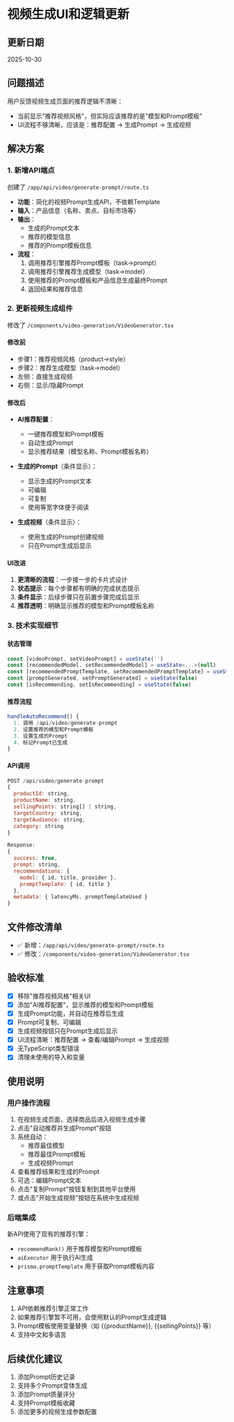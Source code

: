 # 视频生成UI和逻辑更新

## 更新日期
2025-10-30

## 问题描述
用户反馈视频生成页面的推荐逻辑不清晰：
- 当前显示"推荐视频风格"，但实际应该推荐的是"模型和Prompt模板"
- UI流程不够清晰，应该是：推荐配置 -> 生成Prompt -> 生成视频

## 解决方案

### 1. 新增API端点
创建了 `/app/api/video/generate-prompt/route.ts`
- **功能**：简化的视频Prompt生成API，不依赖Template
- **输入**：产品信息（名称、卖点、目标市场等）
- **输出**：
  - 生成的Prompt文本
  - 推荐的模型信息
  - 推荐的Prompt模板信息
- **流程**：
  1. 调用推荐引擎推荐Prompt模板（task->prompt）
  2. 调用推荐引擎推荐生成模型（task->model）
  3. 使用推荐的Prompt模板和产品信息生成最终Prompt
  4. 返回结果和推荐信息

### 2. 更新视频生成组件
修改了 `/components/video-generation/VideoGenerator.tsx`

#### 修改前
- 步骤1：推荐视频风格（product->style）
- 步骤2：推荐生成模型（task->model）
- 左侧：直接生成视频
- 右侧：显示/隐藏Prompt

#### 修改后
- **AI推荐配置**：
  - 一键推荐模型和Prompt模板
  - 自动生成Prompt
  - 显示推荐结果（模型名称、Prompt模板名称）
  
- **生成的Prompt**（条件显示）：
  - 显示生成的Prompt文本
  - 可编辑
  - 可复制
  - 使用等宽字体便于阅读
  
- **生成视频**（条件显示）：
  - 使用生成的Prompt创建视频
  - 只在Prompt生成后显示

#### UI改进
1. **更清晰的流程**：一步接一步的卡片式设计
2. **状态提示**：每个步骤都有明确的完成状态提示
3. **条件显示**：后续步骤只在前置步骤完成后显示
4. **推荐透明**：明确显示推荐的模型和Prompt模板名称

### 3. 技术实现细节

#### 状态管理
```typescript
const [videoPrompt, setVideoPrompt] = useState('')
const [recommendedModel, setRecommendedModel] = useState<...>(null)
const [recommendedPromptTemplate, setRecommendedPromptTemplate] = useState<...>(null)
const [promptGenerated, setPromptGenerated] = useState(false)
const [isRecommending, setIsRecommending] = useState(false)
```

#### 推荐流程
```typescript
handleAutoRecommend() {
  1. 调用 /api/video/generate-prompt
  2. 设置推荐的模型和Prompt模板
  3. 设置生成的Prompt
  4. 标记Prompt已生成
}
```

#### API调用
```javascript
POST /api/video/generate-prompt
{
  productId: string,
  productName: string,
  sellingPoints: string[] | string,
  targetCountry: string,
  targetAudience: string,
  category: string
}

Response:
{
  success: true,
  prompt: string,
  recommendations: {
    model: { id, title, provider },
    promptTemplate: { id, title }
  },
  metadata: { latencyMs, promptTemplateUsed }
}
```

## 文件修改清单
- ✅ 新增：`/app/api/video/generate-prompt/route.ts`
- ✅ 修改：`/components/video-generation/VideoGenerator.tsx`

## 验收标准
- [x] 移除"推荐视频风格"相关UI
- [x] 添加"AI推荐配置"，显示推荐的模型和Prompt模板
- [x] 生成Prompt功能，并自动在推荐后生成
- [x] Prompt可复制、可编辑
- [x] 生成视频按钮只在Prompt生成后显示
- [x] UI流程清晰：推荐配置 -> 查看/编辑Prompt -> 生成视频
- [x] 无TypeScript类型错误
- [x] 清理未使用的导入和变量

## 使用说明

### 用户操作流程
1. 在视频生成页面，选择商品后进入视频生成步骤
2. 点击"自动推荐并生成Prompt"按钮
3. 系统自动：
   - 推荐最佳模型
   - 推荐最佳Prompt模板
   - 生成视频Prompt
4. 查看推荐结果和生成的Prompt
5. 可选：编辑Prompt文本
6. 点击"复制Prompt"按钮复制到其他平台使用
7. 或点击"开始生成视频"按钮在系统中生成视频

### 后端集成
新API使用了现有的推荐引擎：
- `recommendRank()` 用于推荐模型和Prompt模板
- `aiExecutor` 用于执行AI生成
- `prisma.promptTemplate` 用于获取Prompt模板内容

## 注意事项
1. API依赖推荐引擎正常工作
2. 如果推荐引擎暂不可用，会使用默认的Prompt生成逻辑
3. Prompt模板使用变量替换（如 {{productName}}, {{sellingPoints}} 等）
4. 支持中文和多语言

## 后续优化建议
1. 添加Prompt历史记录
2. 支持多个Prompt变体生成
3. 添加Prompt质量评分
4. 支持Prompt模板收藏
5. 添加更多的视频生成参数配置

